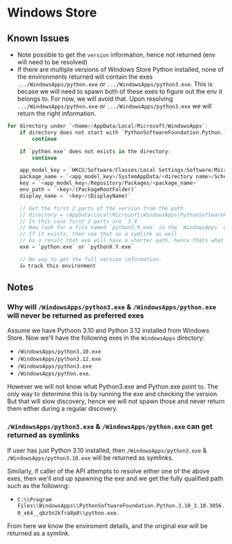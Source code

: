 # Windows Store

## Known Issues

- Note possible to get the `version` information, hence not returned (env will need to be resolved)
- If there are multiple versions of Windows Store Python installed,
  none of the environments returned will contain the exes `.../WindowsApps/python.exe` or `.../WindowsApps/python3.exe`.
  This is becase we will need to spawn both of these exes to figure out the env it belongs to.
  For now, we will avoid that.
  Upon resolving `.../WindowsApps/python.exe` or `.../WindowsApps/python3.exe` we will return the right information.

```rust
for directory under `<home>/AppData/Local/Microsoft/WindowsApps`:
    if directory does not start with `PythonSoftwareFoundation.Python.`:
        continue

    if `python.exe` does not exists in the directory:
        continue

    app_model_key = `HKCU/Software/Classes/Local Settings/Software/Microsoft/Windows/CurrentVersion/AppModel`;
    package_name = `<app_model_key>/SystemAppData/<directory name>/Schemas/(PackageFullName)`
    key = `<app_model_key>/Repository/Packages/<package_name>`
    env_path = `<key>/(PackageRootFolder)`
    display_name = `<key>/(DisplayName)`

    // Get the first 2 parts of the version from the path
    // directory = \AppData\Local\Microsoft\WindowsApps\PythonSoftwareFoundation.Python.3.9_qbz5n2kfra8p0\python.exe
    // In this case first 2 parts are `3.9`
    // Now look for a file named `python3.9.exe` in the `WindowsApps` directory (parent directory)
    // If it exists, then use that as a symlink as well
    // As a result that exe will have a shorter path, hence thats what users will see
    exe = `python.exe` or `pythonX.Y.exe`

    // No way to get the full version information.
    👍 track this environment
```

## Notes

### Why will `/WindowsApps/python3.exe` & `/WindowsApps/python.exe` will never be returned as preferred exes

Assume we have Pythoon 3.10 and Python 3.12 installed from Windows Store.
Now we'll have the following exes in the `WindowsApps` directory:

- `/WindowsApps/python3.10.exe`
- `/WindowsApps/python3.12.exe`
- `/WindowsApps/python3.exe`
- `/WindowsApps/python.exe`.

However we will not know what Python3.exe and Python.exe point to.
The only way to determine this is by running the exe and checking the version.
But that will slow discovery, hence we will not spawn those and never return them either during a regular discovery.

### `/WindowsApps/python3.exe` & `/WindowsApps/python.exe` can get returned as symlinks

If user has just Python 3.10 installed, then `/WindowsApps/python3.exe` & `/WindowsApps/python3.10.exe` will be returned as symlinks.

Similarly, if caller of the API attempts to resolve either one of the above exes, then we'll end up spawning the exe and we get the fully qualified path such as the following:

- `C:\\Program Files\\WindowsApps\\PythonSoftwareFoundation.Python.3.10_3.10.3056.0_x64__qbz5n2kfra8p0\\python.exe`.

From here we know the enviroment details, and the original exe will be returned as a symlink.

